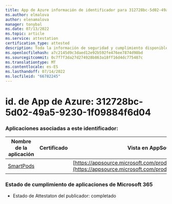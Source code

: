 ```yaml
---
title: App de Azure información de identificador para 312728bc-5d02-49a5-9230-1f09884f6d04
ms.author: elmalova
author: elenamalova
manager: tonybal
ms.date: 07/13/2022
ms.topic: article
ms.service: attestation
certification_type: attested
description: Toda la información de seguridad y cumplimiento disponible para 312728bc-5d02-49a5-9230-1f09884f6d04.
ms.openlocfilehash: a7c2145d9c3daed12e92b592fe476ee7874d98bd
ms.sourcegitcommit: 0c7f7f3da27d274928b863a18ff16d4dc775487c
ms.translationtype: MT
ms.contentlocale: es-ES
ms.lasthandoff: 07/14/2022
ms.locfileid: "66782245"
---
```

# <a name="azure-app-id-312728bc-5d02-49a5-9230-1f09884f6d04"></a>id. de App de Azure: 312728bc-5d02-49a5-9230-1f09884f6d04


### <a name="apps-associated-with-this-id"></a>Aplicaciones asociadas a este identificador:
| **Nombre de la aplicación** | **Certificado** | **Vista en AppSource** |
|--------------|---------------|-----------------------|
| [SmartPods](../forward/WA200004105.md) |  | [https://appsource.microsoft.com/product/office/WA200004105](https://appsource.microsoft.com/product/office/WA200004105) |

### <a name="microsoft-365-app-compliance-status"></a>Estado de cumplimiento de aplicaciones de Microsoft 365
- Estado de Attestaton del publicador: completado
